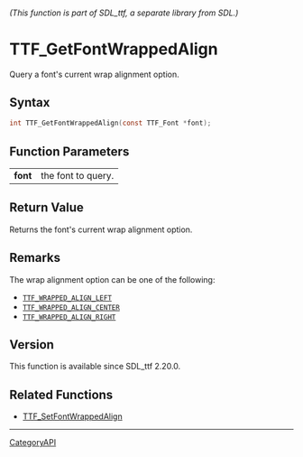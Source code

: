 ###### (This function is part of SDL_ttf, a separate library from SDL.)
# TTF_GetFontWrappedAlign

Query a font's current wrap alignment option.

## Syntax

```c
int TTF_GetFontWrappedAlign(const TTF_Font *font);

```

## Function Parameters

|              |                    |
| ------------ | ------------------ |
| **font**     | the font to query. |

## Return Value

Returns the font's current wrap alignment option.

## Remarks

The wrap alignment option can be one of the following:

- [`TTF_WRAPPED_ALIGN_LEFT`](TTF_WRAPPED_ALIGN_LEFT)
- [`TTF_WRAPPED_ALIGN_CENTER`](TTF_WRAPPED_ALIGN_CENTER)
- [`TTF_WRAPPED_ALIGN_RIGHT`](TTF_WRAPPED_ALIGN_RIGHT)

## Version

This function is available since SDL_ttf 2.20.0.

## Related Functions

* [TTF_SetFontWrappedAlign](TTF_SetFontWrappedAlign)

----
[CategoryAPI](CategoryAPI)

